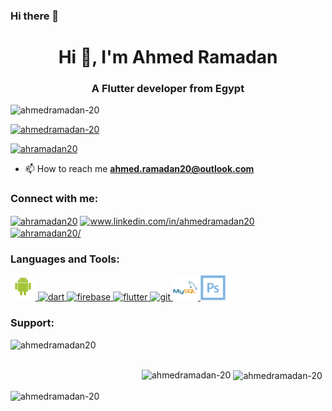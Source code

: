 ### Hi there 👋

<h1 align="center">Hi 👋, I'm Ahmed Ramadan</h1>
<h3 align="center">A Flutter developer from Egypt</h3>

<p align="left"> <img src="https://komarev.com/ghpvc/?username=ahmedramadan-20&label=Profile%20views&color=0e75b6&style=flat" alt="ahmedramadan-20" /> </p>

<p align="left"> <a href="https://github.com/ryo-ma/github-profile-trophy"><img src="https://github-profile-trophy.vercel.app/?username=ahmedramadan-20" alt="ahmedramadan-20" /></a> </p>

<p align="left"> <a href="https://twitter.com/ahramadan20" target="blank"><img src="https://img.shields.io/twitter/follow/ahramadan20?logo=twitter&style=for-the-badge" alt="ahramadan20" /></a> </p>

- 📫 How to reach me **ahmed.ramadan20@outlook.com**

<h3 align="left">Connect with me:</h3>
<p align="left">
<a href="https://twitter.com/ahramadan20" target="blank"><img align="center" src="https://raw.githubusercontent.com/rahuldkjain/github-profile-readme-generator/master/src/images/icons/Social/twitter.svg" alt="ahramadan20" height="30" width="40" /></a>
<a href="https://linkedin.com/in/www.linkedin.com/in/ahmedramadan20" target="blank"><img align="center" src="https://raw.githubusercontent.com/rahuldkjain/github-profile-readme-generator/master/src/images/icons/Social/linked-in-alt.svg" alt="www.linkedin.com/in/ahmedramadan20" height="30" width="40" /></a>
<a href="https://instagram.com/ahramadan20/" target="blank"><img align="center" src="https://raw.githubusercontent.com/rahuldkjain/github-profile-readme-generator/master/src/images/icons/Social/instagram.svg" alt="ahramadan20/" height="30" width="40" /></a>
</p>

<h3 align="left">Languages and Tools:</h3>
<p align="left"> <a href="https://developer.android.com" target="_blank" rel="noreferrer"> <img src="https://raw.githubusercontent.com/devicons/devicon/master/icons/android/android-original-wordmark.svg" alt="android" width="40" height="40"/> </a> <a href="https://dart.dev" target="_blank" rel="noreferrer"> <img src="https://www.vectorlogo.zone/logos/dartlang/dartlang-icon.svg" alt="dart" width="40" height="40"/> </a> <a href="https://firebase.google.com/" target="_blank" rel="noreferrer"> <img src="https://www.vectorlogo.zone/logos/firebase/firebase-icon.svg" alt="firebase" width="40" height="40"/> </a> <a href="https://flutter.dev" target="_blank" rel="noreferrer"> <img src="https://www.vectorlogo.zone/logos/flutterio/flutterio-icon.svg" alt="flutter" width="40" height="40"/> </a> <a href="https://git-scm.com/" target="_blank" rel="noreferrer"> <img src="https://www.vectorlogo.zone/logos/git-scm/git-scm-icon.svg" alt="git" width="40" height="40"/> </a> <a href="https://www.mysql.com/" target="_blank" rel="noreferrer"> <img src="https://raw.githubusercontent.com/devicons/devicon/master/icons/mysql/mysql-original-wordmark.svg" alt="mysql" width="40" height="40"/> </a> <a href="https://www.photoshop.com/en" target="_blank" rel="noreferrer"> <img src="https://raw.githubusercontent.com/devicons/devicon/master/icons/photoshop/photoshop-line.svg" alt="photoshop" width="40" height="40"/> </a> </p>


<h3 align="left">Support:</h3>
<p><a href="https://www.buymeacoffee.com/ahmedramadan20"> <img align="left" src="https://cdn.buymeacoffee.com/buttons/v2/default-yellow.png" height="50" width="210" alt="ahmedramadan20" /></a></p><br><br>


<p><img align="left" src="https://github-readme-stats.vercel.app/api/top-langs?username=ahmedramadan-20&show_icons=true&locale=en&layout=compact" alt="ahmedramadan-20" /></p>

<p>&nbsp;<img align="center" src="https://github-readme-stats.vercel.app/api?username=ahmedramadan-20&show_icons=true&locale=en" alt="ahmedramadan-20" /></p>

<p><img align="center" src="https://github-readme-streak-stats.herokuapp.com/?user=ahmedramadan-20&" alt="ahmedramadan-20" /></p>




